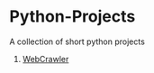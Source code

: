 # Python-Projects

A collection of short python projects

1. [WebCrawler](https://github.com/brinsga/Python-Projects/tree/master/WebCrawler)
